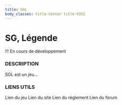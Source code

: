 ```yaml
---
title: SGL
body_classes: title-center title-h1h2
---
```


# SG, Légende

!!! En cours de développement

### DESCRIPTION

SGL est un jeu...

### LIENS UTILS

Lien du jeu
Lien du site
Lien du règlement
Lien du forum
